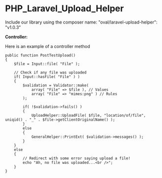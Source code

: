 PHP_Laravel_Upload_Helper
======================

Include our library using the composer name: "oval/laravel-upload-helper": "v1.0.3"

**Controller:**

Here is an example of a controller method

    public function PostTestUpload()
    {
        $file = Input::file( "File" );
        
        // Check if any file was uploaded
        if( Input::hasFile( "File" ) )
        {            
            $validation = Validator::make( 
                array( "File" => $file ), // Values
                array( "File" => "mimes:png" ) // Rules
            );
            
            if( !$validation->fails() )
            {
                UploadHelper::UploadFile( $file, "location/of/file", uniqid() . "_" . $file->getClientOriginalName() );
            }            
            else
            {
                GeneralHelper::PrintExt( $validation->messages() );
            }            
        }
        else
        {
            // Redirect with some error saying upload a file!
            echo "Ah, no file was uploaded...<br />";
        }
    }
